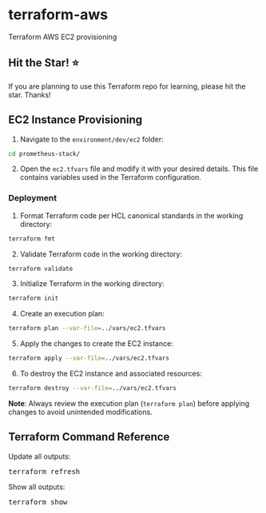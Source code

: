 # terraform-aws
Terraform AWS EC2 provisioning 

## Hit the Star! ⭐
If you are planning to use this Terraform repo for learning, please hit the star. Thanks!

## EC2 Instance Provisioning

1. Navigate to the `environment/dev/ec2` folder:

```bash
cd prometheus-stack/
```

2. Open the `ec2.tfvars` file and modify it with your desired details. This file contains variables used in the Terraform configuration.

### Deployment

1. Format Terraform code per HCL canonical standards in the working directory:

```bash
terraform fmt
```

2. Validate Terraform code in the working directory:

```bash
terraform validate
```

3. Initialize Terraform in the working directory:

```bash
terraform init
```

4. Create an execution plan:

```bash
terraform plan --var-file=../vars/ec2.tfvars
```

5. Apply the changes to create the EC2 instance:

```bash
terraform apply --var-file=../vars/ec2.tfvars
```

6. To destroy the EC2 instance and associated resources:

```bash
terraform destroy --var-file=../vars/ec2.tfvars
```

**Note**: Always review the execution plan (`terraform plan`) before applying changes to avoid unintended modifications.


## Terraform Command Reference

Update all outputs:

<pre>terraform refresh</pre>

Show all outputs:

<pre>terraform show</pre>



